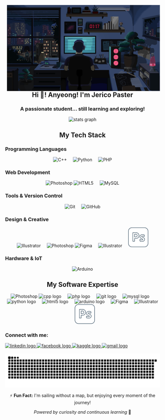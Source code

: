 <img align="right" height="280" src="https://raw.githubusercontent.com/hiiiey/hiiiey/refs/heads/main/codingg%20gif.gif" />

<h2 align="center">Hi 👋! Anyeong! I'm Jerico Paster</h2>
<h3 align="center">A passionate student... still learning and exploring!</h3>

<div align="center">
  <img src="https://github-readme-stats.vercel.app/api?username=hiiiey&hide_title=false&hide_rank=false&show_icons=true&include_all_commits=true&count_private=true&disable_animations=false&theme=github_dark&locale=en&hide_border=false" height="150" alt="stats graph" />
</div>

<h2 align="center">My Tech Stack</h2>

### Programming Languages
<div align="center">
  <img src="https://media.giphy.com/media/cpAGF6uxLw93uuQNNJ/giphy.gif" height="65" alt="C++" />
  <img width="12" />
  <img src="https://i.giphy.com/media/LMt9638dO8dftAjtco/giphy.webp" height="65" alt="Python" />
  <img width="12" />
  <img src="https://media.giphy.com/media/JqDcpPX8vWahUny0pE/giphy.gif" height="65" alt="PHP" />
</div>

### Web Development
<div align="center">
    <img src="https://media.giphy.com/media/fsEaZldNC8A1PJ3mwp/giphy.gif" height="65" alt="Photoshop" />
  <img src="https://media.giphy.com/media/XAxylRMCdpbEWUAvr8/giphy.gif" height="65" alt="HTML5" />
  <img width="12" />
  <img src="https://media.giphy.com/media/W71QxkQgCDM1WJYdFz/giphy.gif" height="65" alt="MySQL" />
</div>

### Tools & Version Control
<div align="center">
  <img src="https://media.giphy.com/media/kH1DBkPNyZPOk0BxrM/giphy.gif" height="65" alt="Git" />
  <img width="12" />
  <img src="https://media.giphy.com/media/du3J3cXyzhj75IOgvA/giphy.gif" height="65" alt="GitHub" />
</div>

### Design & Creative
<div align="center">
 
  <img src="https://media.giphy.com/media/SsCYf6DRFJrOpP0IoM/giphy.gif" height="65" alt="Illustrator" />
  <img width="12" />
  <img src="https://media.giphy.com/media/fsEaZldNC8A1PJ3mwp/giphy.gif" height="65" alt="Photoshop" />
    <img src="https://www.vectorlogo.zone/logos/figma/figma-icon.svg" alt="Figma" width="65" height="65" />
    <img width="12" />
  <img src="https://www.vectorlogo.zone/logos/adobe_illustrator/adobe_illustrator-icon.svg" alt="Illustrator" width="65" height="65" />
    <img width="12" />
  <img src="https://raw.githubusercontent.com/devicons/devicon/master/icons/photoshop/photoshop-line.svg" alt="Photoshop" width="65" height="65" />
</div>

### Hardware & IoT
<div align="center">
  <img src="https://media.giphy.com/media/mFDWuDppjQJjite6FS/giphy.gif" height="65" alt="Arduino" />
</div>

<h2 align="center">My Software Expertise</h2>

<div align="center">
    <img src="https://media.giphy.com/media/fsEaZldNC8A1PJ3mwp/giphy.gif" height="65" alt="Photoshop" />
  <img src="https://media.giphy.com/media/cpAGF6uxLw93uuQNNJ/giphy.gif" height="65" alt="cpp logo" />
  <img width="12" />
  <img src="https://media.giphy.com/media/JqDcpPX8vWahUny0pE/giphy.gif" height="65" alt="php logo" />
  <img width="12" />
  <img src="https://media.giphy.com/media/kH1DBkPNyZPOk0BxrM/giphy.gif" height="65" alt="git logo" />
  <img width="12" />
  <img src="https://media.giphy.com/media/W71QxkQgCDM1WJYdFz/giphy.gif" height="65" alt="mysql logo" />
  <img width="12" />
  <img src="https://i.giphy.com/media/LMt9638dO8dftAjtco/giphy.webp" height="65" alt="python logo" />
  <img width="12" />
  <img src="https://media.giphy.com/media/XAxylRMCdpbEWUAvr8/giphy.gif" height="65" alt="html5 logo" />
  <img width="12" />
  <img src="https://media.giphy.com/media/mFDWuDppjQJjite6FS/giphy.gif" height="65" alt="arduino logo" />
  <img width="12" />
  <img src="https://www.vectorlogo.zone/logos/figma/figma-icon.svg" alt="Figma" width="65" height="65" />
    <img width="12" />
  <img src="https://www.vectorlogo.zone/logos/adobe_illustrator/adobe_illustrator-icon.svg" alt="Illustrator" width="65" height="65" />
    <img width="12" />
  <img src="https://raw.githubusercontent.com/devicons/devicon/master/icons/photoshop/photoshop-line.svg" alt="Photoshop" width="65" height="65" />
</div>

<div align="left">
  <h3>Connect with me:</h3>
  <a href="https://linkedin.com/in/jerico-paster-17401b189">
    <img src="https://img.shields.io/static/v1?message=LinkedIn&logo=linkedin&label=&color=0077B5&logoColor=white&labelColor=&style=for-the-badge" height="35" alt="linkedin logo" />
  </a>
  <a href="https://fb.com/jericopaster">
    <img src="https://img.shields.io/static/v1?message=Facebook&logo=facebook&label=&color=1877F2&logoColor=white&labelColor=&style=for-the-badge" height="35" alt="facebook logo" />
  </a>
  <a href="https://kaggle.com/anyeonghaseyo">
    <img src="https://img.shields.io/static/v1?message=Kaggle&logo=kaggle&label=&color=20BEFF&logoColor=white&labelColor=&style=for-the-badge" height="35" alt="kaggle logo" />
  </a>
  <a href="mailto:jecopaster@gmail.com">
    <img src="https://img.shields.io/static/v1?message=Gmail&logo=gmail&label=&color=D14836&logoColor=white&labelColor=&style=for-the-badge" height="35" alt="gmail logo" />
  </a>
</div>

<br clear="both">

<img src="https://raw.githubusercontent.com/hiiiey/hiiiey/output/snake.svg" alt="Snake animation" />

<div align="center">
  <p>⚡ <b>Fun Fact:</b> I'm sailing without a map, but enjoying every moment of the journey!</p>
  <p><i>Powered by curiosity and continuous learning</i> 🌟</p>
</div>
